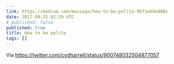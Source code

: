 ```yaml
---
link: https://medium.com/message/how-to-be-polite-9bf1e69e888c
date: 2017-08-25 02:29 UTC
# published: false
published: true
title: How to be polite
tags: []
---
```


Via https://twitter.com/cydharrell/status/900748032504877057
